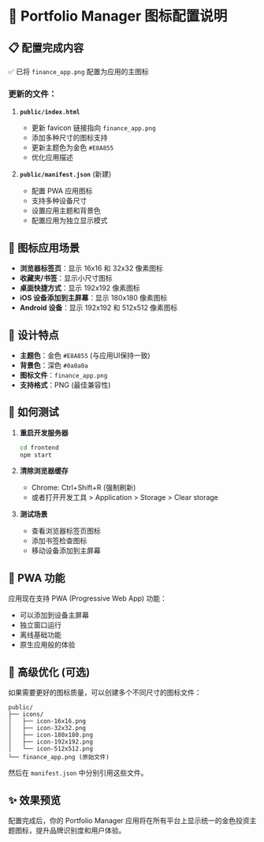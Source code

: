 # 🎨 Portfolio Manager 图标配置说明

## 📋 配置完成内容

✅ 已将 `finance_app.png` 配置为应用的主图标

### 更新的文件：

1. **`public/index.html`**
   - 更新 favicon 链接指向 `finance_app.png`
   - 添加多种尺寸的图标支持
   - 更新主题色为金色 `#E8A855`
   - 优化应用描述

2. **`public/manifest.json`** (新建)
   - 配置 PWA 应用图标
   - 支持多种设备尺寸
   - 设置应用主题和背景色
   - 配置应用为独立显示模式

## 🌟 图标应用场景

- **浏览器标签页**：显示 16x16 和 32x32 像素图标
- **收藏夹/书签**：显示小尺寸图标
- **桌面快捷方式**：显示 192x192 像素图标
- **iOS 设备添加到主屏幕**：显示 180x180 像素图标
- **Android 设备**：显示 192x192 和 512x512 像素图标

## 🎨 设计特点

- **主题色**：金色 `#E8A855` (与应用UI保持一致)
- **背景色**：深色 `#0a0a0a`
- **图标文件**：`finance_app.png`
- **支持格式**：PNG (最佳兼容性)

## 🚀 如何测试

1. **重启开发服务器**
   ```bash
   cd frontend
   npm start
   ```

2. **清除浏览器缓存**
   - Chrome: Ctrl+Shift+R (强制刷新)
   - 或者打开开发工具 > Application > Storage > Clear storage

3. **测试场景**
   - 查看浏览器标签页图标
   - 添加书签检查图标
   - 移动设备添加到主屏幕

## 📱 PWA 功能

应用现在支持 PWA (Progressive Web App) 功能：
- 可以添加到设备主屏幕
- 独立窗口运行
- 离线基础功能
- 原生应用般的体验

## 🔧 高级优化 (可选)

如果需要更好的图标质量，可以创建多个不同尺寸的图标文件：

```
public/
├── icons/
│   ├── icon-16x16.png
│   ├── icon-32x32.png
│   ├── icon-180x180.png
│   ├── icon-192x192.png
│   └── icon-512x512.png
└── finance_app.png (原始文件)
```

然后在 `manifest.json` 中分别引用这些文件。

## ✨ 效果预览

配置完成后，你的 Portfolio Manager 应用将在所有平台上显示统一的金色投资主题图标，提升品牌识别度和用户体验。 